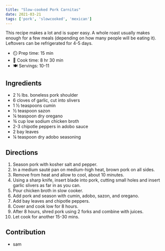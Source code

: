 ```yaml
---
title: "Slow-cooked Pork Carnitas"
date: 2021-03-21
tags: ['pork', 'slowcooked', 'mexican']
---
```


This recipe makes a lot and is super easy. A whole roast usually makes enough for a few meals (depending on how many people will be eating it). Leftovers can be refrigerated for 4-5 days.

- ⏲️ Prep time: 15 min
- 🍳 Cook time: 8 hr 30 min
- 🍽️ Servings: 10-11

## Ingredients

- 2 ½ lbs. boneless pork shoulder
- 6 cloves of garlic, cut into slivers
- 1 ½ teaspoons cumin
- ½ teaspoon sazon
- ¼ teaspoon dry oregano
- ¾ cup low sodium chicken broth
- 2-3 chipotle peppers in adobo sauce
- 2 bay leaves
- ¼ teaspoon dry adobo seasoning

## Directions

1. Season pork with kosher salt and pepper.
2. In a medium sauté pan on medium-high heat, brown pork on all sides.
3. Remove from heat and allow to cool, about 10 minutes.
4. Using a sharp knife, insert blade into pork, cutting small holes and insert garlic slivers as far in as you can.
5. Pour chicken broth in slow cooker.
6. Add pork and season with cumin, adobo, sazon, and oregano.
7. Add bay leaves and chipotle peppers.
8. Cover and cook low for 8 hours.
9. After 8 hours, shred pork using 2 forks and combine with juices.
10. Let cook for another 15-30 mins.

## Contribution

- sam
